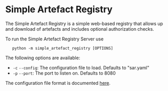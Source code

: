 # Simple Artefact Registry

The Simple Artefact Registry is a simple web-based registry that allows up and download of artefacts and includes
optional authorization checks.

To run the Simple Artefact Registry Server use

```
   python -m simple_artefact_registry [OPTIONS]
```

The following options are available:

* ``-c`` ``--config``: The configuration file to load. Defaults to "sar.yaml"
* ``-p`` ``--port``: The port to listen on. Defaults to 8080

The configuration file format is documented [here](https://github.com/mmh352/simple-artefact-registry/blob/default/src/simple_artefact_registry/__init__.py).
